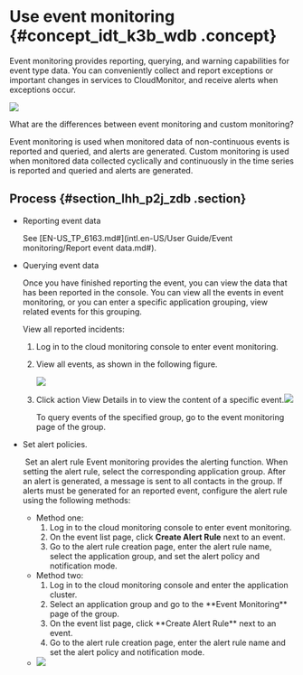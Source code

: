 # Use event monitoring {#concept_idt_k3b_wdb .concept}

Event monitoring provides reporting, querying, and warning capabilities for event type data. You can conveniently collect and report exceptions or important changes in services to CloudMonitor, and receive alerts when exceptions occur.

![](images/4804_en-US.png)

What are the differences between event monitoring and custom monitoring?

Event monitoring is used when monitored data of non-continuous events is reported and queried, and alerts are generated. Custom monitoring is used when monitored data collected cyclically and continuously in the time series is reported and queried and alerts are generated.

## Process {#section_lhh_p2j_zdb .section}

-   Reporting event data

    See [EN-US\_TP\_6163.md\#](intl.en-US/User Guide/Event monitoring/Report event data.md#).


-   Querying event data

    Once you have finished reporting the event, you can view the data that has been reported in the console. You can view all the events in event monitoring, or you can enter a specific application grouping, view related events for this grouping.

    View all reported incidents:

    1.  Log in to the cloud monitoring console to enter event monitoring.
    2.  View all events, as shown in the following figure.

        ![](images/4816_en-US.png)

    3.  Click action View Details in to view the content of a specific event.![](images/4819_en-US.png)

        To query events of the specified group, go to the event monitoring page of the group.

-   Set alert policies.

     Set an alert rule Event monitoring provides the alerting function. When setting the alert rule, select the corresponding application group. After an alert is generated, a message is sent to all contacts in the group. If alerts must be generated for an reported event, configure the alert rule using the following methods:

    -   Method one:
        1.  Log in to the cloud monitoring console to enter event monitoring.
        2.  On the event list page, click **Create Alert Rule** next to an event.
        3.  Go to the alert rule creation page, enter the alert rule name, select the application group, and set the alert policy and notification mode.
    -   Method two:
        1.  Log in to the cloud monitoring console and enter the application cluster.
        2.  Select an application group and go to the \*\*Event Monitoring\*\* page of the group.
        3.  On the event list page, click \*\*Create Alert Rule\*\* next to an event.
        4.  Go to the alert rule creation page, enter the alert rule name and set the alert policy and notification mode.
    -   ![](images/4823_en-US.png)


